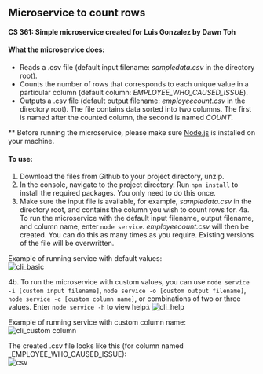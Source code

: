 ## Microservice to count rows
__CS 361: Simple microservice created for Luis Gonzalez by Dawn Toh__

#### What the microservice does:
- Reads a .csv file (default input filename: _sampledata.csv_ in the directory root). 
- Counts the number of rows that corresponds to each unique value in a particular column (default column: _EMPLOYEE_WHO_CAUSED_ISSUE_).
- Outputs a .csv file (default output filename: _employeecount.csv_ in the directory root). The file contains data sorted into two columns. The first is named after the counted column, the second is named _COUNT_.

** Before running the microservice, please make sure [Node.js](https://nodejs.dev/) is installed on your machine.

#### To use:
1. Download the files from Github to your project directory, unzip.
2. In the console, navigate to the project directory. Run ```npm install``` to install the required packages. You only need to do this once.
3. Make sure the input file is available, for example, _sampledata.csv_ in the directory root, and contains the column you wish to count rows for.
4a. To run the microservice with the default input filename, output filename, and column name, enter ```node service```. _employeecount.csv_ will then be created. You can do this as many times as you require. Existing versions of the file will be overwritten.

Example of running service with default values:\
![cli_basic](https://user-images.githubusercontent.com/18608603/166195780-cfaeb245-e92e-497c-badb-292c36c8509a.PNG)

4b. To run the microservice with custom values, you can use ```node service -i [custom input filename]```, ```node service -o [custom output filename]```, ```node service -c [custom column name]```, or combinations of two or three values. Enter ```node service -h``` to view help:\ 
![cli_help](https://user-images.githubusercontent.com/18608603/166195825-604922c5-130c-4d2b-8d4a-4c7336b1fcf1.PNG)

Example of running service with custom column name:\
![cli_custom column](https://user-images.githubusercontent.com/18608603/166195806-95135a40-eef4-4c58-9a64-096de258daf4.PNG)

The created .csv file looks like this (for column named _EMPLOYEE_WHO_CAUSED_ISSUE):\
![csv](https://user-images.githubusercontent.com/18608603/166141598-b923b8ff-b078-4e61-83fd-eab531fe846b.PNG)
